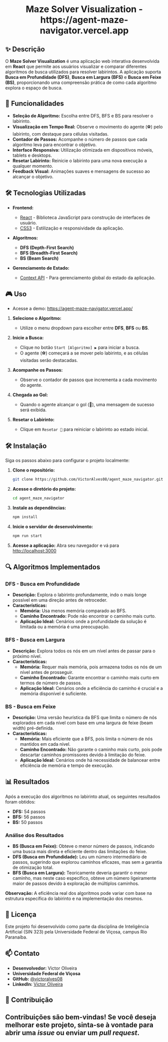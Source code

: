 <div align="center">
<h1>Maze Solver Visualization - https://agent-maze-navigator.vercel.app</h1>
</div>

## ✨ Descrição

O **Maze Solver Visualization** é uma aplicação web interativa desenvolvida em **React** que permite aos usuários visualizar e comparar diferentes algoritmos de busca utilizados para resolver labirintos. A aplicação suporta **Busca em Profundidade (DFS)**, **Busca em Largura (BFS)** e **Busca em Feixe (BS)**, proporcionando uma compreensão prática de como cada algoritmo explora o espaço de busca.

## 🚀 Funcionalidades

- **Seleção de Algoritmo:** Escolha entre DFS, BFS e BS para resolver o labirinto.
- **Visualização em Tempo Real:** Observe o movimento do agente (⚽) pelo labirinto, com destaque para células visitadas.
- **Contador de Passos:** Acompanhe o número de passos que cada algoritmo leva para encontrar o objetivo.
- **Interface Responsiva:** Utilização otimizada em dispositivos móveis, tablets e desktops.
- **Resetar Labirinto:** Reinicie o labirinto para uma nova execução a qualquer momento.
- **Feedback Visual:** Animações suaves e mensagens de sucesso ao alcançar o objetivo.

## 🛠️ Tecnologias Utilizadas

- **Frontend:**
  - [React](https://reactjs.org/) - Biblioteca JavaScript para construção de interfaces de usuário.
  - [CSS3](https://developer.mozilla.org/pt-BR/docs/Web/CSS) - Estilização e responsividade da aplicação.

- **Algoritmos:**
  - **DFS (Depth-First Search)**
  - **BFS (Breadth-First Search)**
  - **BS (Beam Search)**

- **Gerenciamento de Estado:**
  - [Context API](https://reactjs.org/docs/context.html) - Para gerenciamento global do estado da aplicação.

## 🎮 Uso
- Acesse a demo: https://agent-maze-navigator.vercel.app/
1. **Selecione o Algoritmo:**
   - Utilize o menu dropdown para escolher entre **DFS**, **BFS** ou **BS**.

2. **Inicie a Busca:**
   - Clique no botão `Start [Algoritmo] ▶️` para iniciar a busca.
   - O agente (⚽) começará a se mover pelo labirinto, e as células visitadas serão destacadas.

3. **Acompanhe os Passos:**
   - Observe o contador de passos que incrementa a cada movimento do agente.

4. **Chegada ao Gol:**
   - Quando o agente alcançar o gol (🥅), uma mensagem de sucesso será exibida.

5. **Resetar o Labirinto:**
   - Clique em `Resetar 🧹` para reiniciar o labirinto ao estado inicial.

## 🛠️ Instalação

Siga os passos abaixo para configurar o projeto localmente:

1. **Clone o repositório:**

    ```bash
    git clone https://github.com/VictorAlves08/agent_maze_navigator.git
    ```

2. **Acesse o diretório do projeto:**

    ```bash
    cd agent_maze_navigator
    ```

3. **Instale as dependências:**

    ```bash
    npm install
    ```

4. **Inicie o servidor de desenvolvimento:**

    ```bash
    npm run start
    ```

5. **Acesse a aplicação:**
    Abra seu navegador e vá para [http://localhost:3000](http://localhost:3000)

## 🔍 Algoritmos Implementados

### DFS - Busca em Profundidade

- **Descrição:** Explora o labirinto profundamente, indo o mais longe possível em uma direção antes de retroceder.
- **Características:**
  - **Memória:** Usa menos memória comparado ao BFS.
  - **Caminho Encontrado:** Pode não encontrar o caminho mais curto.
  - **Aplicação Ideal:** Cenários onde a profundidade da solução é limitada ou a memória é uma preocupação.

### BFS - Busca em Largura

- **Descrição:** Explora todos os nós em um nível antes de passar para o próximo nível.
- **Características:**
  - **Memória:** Requer mais memória, pois armazena todos os nós de um nível antes de prosseguir.
  - **Caminho Encontrado:** Garante encontrar o caminho mais curto em termos de número de passos.
  - **Aplicação Ideal:** Cenários onde a eficiência do caminho é crucial e a memória disponível é suficiente.

### BS - Busca em Feixe

- **Descrição:** Uma versão heurística da BFS que limita o número de nós explorados em cada nível com base em uma largura de feixe (beam width) pré-definida.
- **Características:**
  - **Memória:** Mais eficiente que a BFS, pois limita o número de nós mantidos em cada nível.
  - **Caminho Encontrado:** Não garante o caminho mais curto, pois pode descartar caminhos promissores devido à limitação do feixe.
  - **Aplicação Ideal:** Cenários onde há necessidade de balancear entre eficiência de memória e tempo de execução.

## 📊 Resultados

Após a execução dos algoritmos no labirinto atual, os seguintes resultados foram obtidos:

- **DFS:** 54 passos
- **BFS:** 56 passos
- **BS:** 50 passos

### **Análise dos Resultados**

- **BS (Busca em Feixe):** Obteve o menor número de passos, indicando uma busca mais direta e eficiente dentro das limitações do feixe.
- **DFS (Busca em Profundidade):** Leu um número intermediário de passos, sugerindo que explorou caminhos eficazes, mas sem a garantia de otimização total.
- **BFS (Busca em Largura):** Teoricamente deveria garantir o menor caminho, mas neste caso específico, obteve um número ligeiramente maior de passos devido à exploração de múltiplos caminhos.

**Observação:** A eficiência real dos algoritmos pode variar com base na estrutura específica do labirinto e na implementação dos mesmos.

## 📄 Licença

Este projeto foi desenvolvido como parte da disciplina de Inteligência Artificial (SIN 323) pela Universidade Federal de Viçosa, campus Rio Paranaíba.

## 📫 Contato

- **Desenvolvedor:** Victor Oliveira
- **Universidade Federal de Viçosa**
- **GitHub:** [@victoralves08](https://github.com/VictorAlves08)
- **LinkedIn:** [Victor Oliveira](https://www.linkedin.com/in/victor-alves-de-oliveira/)

## 🤝 Contribuição

Contribuições são bem-vindas! Se você deseja melhorar este projeto, sinta-se à vontade para abrir uma _issue_ ou enviar um _pull request_.
---

